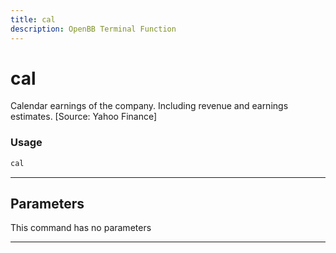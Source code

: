 ```yaml
---
title: cal
description: OpenBB Terminal Function
---
```


# cal

Calendar earnings of the company. Including revenue and earnings estimates. [Source: Yahoo Finance]

### Usage

```python
cal
```

---

## Parameters

This command has no parameters


---
